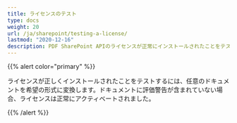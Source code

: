 ```yaml
---
title: ライセンスのテスト
type: docs
weight: 20
url: /ja/sharepoint/testing-a-license/
lastmod: "2020-12-16"
description: PDF SharePoint APIのライセンスが正常にインストールされたことをテストするには、任意のドキュメントを希望の形式に変換し、評価警告なしで生成されることを確認します。
---
```


{{% alert color="primary" %}}

ライセンスが正しくインストールされたことをテストするには、任意のドキュメントを希望の形式に変換します。ドキュメントに評価警告が含まれていない場合、ライセンスは正常にアクティベートされました。

{{% /alert %}}